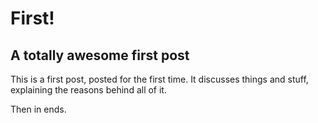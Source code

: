 <!--
date: 2015-06-06
tags: one, things, stuff
-->

# First!

## A totally awesome first post

This is a first post, posted for the first time. It discusses things and stuff, explaining the reasons behind all of it.

Then in ends.
